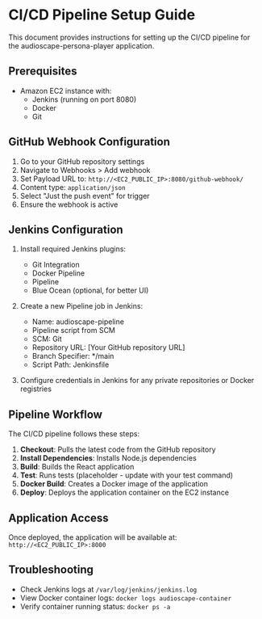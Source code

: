 
# CI/CD Pipeline Setup Guide

This document provides instructions for setting up the CI/CD pipeline for the audioscape-persona-player application.

## Prerequisites

- Amazon EC2 instance with:
  - Jenkins (running on port 8080)
  - Docker
  - Git

## GitHub Webhook Configuration

1. Go to your GitHub repository settings
2. Navigate to Webhooks > Add webhook
3. Set Payload URL to: `http://<EC2_PUBLIC_IP>:8080/github-webhook/`
4. Content type: `application/json`
5. Select "Just the push event" for trigger
6. Ensure the webhook is active

## Jenkins Configuration

1. Install required Jenkins plugins:
   - Git Integration
   - Docker Pipeline
   - Pipeline
   - Blue Ocean (optional, for better UI)

2. Create a new Pipeline job in Jenkins:
   - Name: audioscape-pipeline
   - Pipeline script from SCM
   - SCM: Git
   - Repository URL: [Your GitHub repository URL]
   - Branch Specifier: */main
   - Script Path: Jenkinsfile

3. Configure credentials in Jenkins for any private repositories or Docker registries

## Pipeline Workflow

The CI/CD pipeline follows these steps:

1. **Checkout**: Pulls the latest code from the GitHub repository
2. **Install Dependencies**: Installs Node.js dependencies
3. **Build**: Builds the React application
4. **Test**: Runs tests (placeholder - update with your test command)
5. **Docker Build**: Creates a Docker image of the application
6. **Deploy**: Deploys the application container on the EC2 instance

## Application Access

Once deployed, the application will be available at:
`http://<EC2_PUBLIC_IP>:8000`

## Troubleshooting

- Check Jenkins logs at `/var/log/jenkins/jenkins.log`
- View Docker container logs: `docker logs audioscape-container`
- Verify container running status: `docker ps -a`
